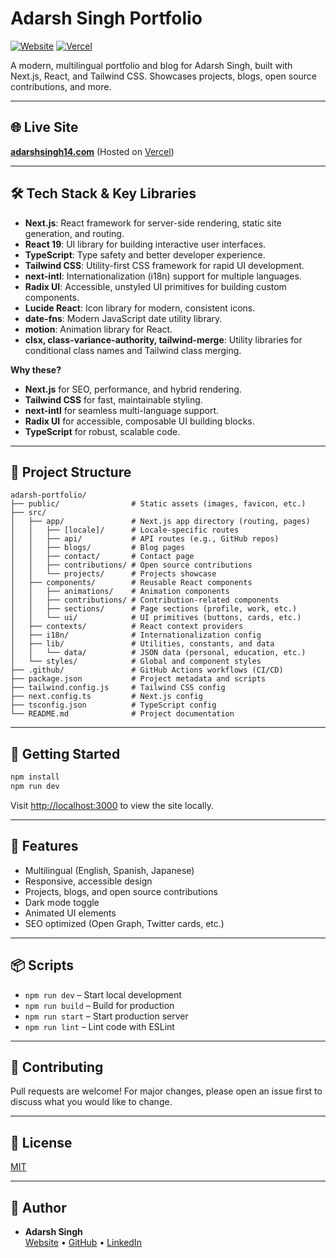 # Adarsh Singh Portfolio

[![Website](https://img.shields.io/badge/adarshsingh14.com-Live-blue)](https://adarshsingh14.com)
[![Vercel](https://vercelbadge.vercel.app/api/adarshsingh1407/adarsh-portfolio)](https://adarshsingh14.com)

A modern, multilingual portfolio and blog for Adarsh Singh, built with Next.js, React, and Tailwind CSS. Showcases projects, blogs, open source contributions, and more.

---

## 🌐 Live Site

**[adarshsingh14.com](https://adarshsingh14.com)** (Hosted on [Vercel](https://vercel.com/))

---

## 🛠️ Tech Stack & Key Libraries

- **Next.js**: React framework for server-side rendering, static site generation, and routing.
- **React 19**: UI library for building interactive user interfaces.
- **TypeScript**: Type safety and better developer experience.
- **Tailwind CSS**: Utility-first CSS framework for rapid UI development.
- **next-intl**: Internationalization (i18n) support for multiple languages.
- **Radix UI**: Accessible, unstyled UI primitives for building custom components.
- **Lucide React**: Icon library for modern, consistent icons.
- **date-fns**: Modern JavaScript date utility library.
- **motion**: Animation library for React.
- **clsx, class-variance-authority, tailwind-merge**: Utility libraries for conditional class names and Tailwind class merging.

**Why these?**

- **Next.js** for SEO, performance, and hybrid rendering.
- **Tailwind CSS** for fast, maintainable styling.
- **next-intl** for seamless multi-language support.
- **Radix UI** for accessible, composable UI building blocks.
- **TypeScript** for robust, scalable code.

---

## 📁 Project Structure

```
adarsh-portfolio/
├── public/                # Static assets (images, favicon, etc.)
├── src/
│   ├── app/               # Next.js app directory (routing, pages)
│   │   ├── [locale]/      # Locale-specific routes
│   │   ├── api/           # API routes (e.g., GitHub repos)
│   │   ├── blogs/         # Blog pages
│   │   ├── contact/       # Contact page
│   │   ├── contributions/ # Open source contributions
│   │   └── projects/      # Projects showcase
│   ├── components/        # Reusable React components
│   │   ├── animations/    # Animation components
│   │   ├── contributions/ # Contribution-related components
│   │   ├── sections/      # Page sections (profile, work, etc.)
│   │   └── ui/            # UI primitives (buttons, cards, etc.)
│   ├── contexts/          # React context providers
│   ├── i18n/              # Internationalization config
│   ├── lib/               # Utilities, constants, and data
│   │   └── data/          # JSON data (personal, education, etc.)
│   └── styles/            # Global and component styles
├── .github/               # GitHub Actions workflows (CI/CD)
├── package.json           # Project metadata and scripts
├── tailwind.config.js     # Tailwind CSS config
├── next.config.ts         # Next.js config
├── tsconfig.json          # TypeScript config
└── README.md              # Project documentation
```

---

## 🚀 Getting Started

```bash
npm install
npm run dev
```

Visit [http://localhost:3000](http://localhost:3000) to view the site locally.

---

## 📝 Features

- Multilingual (English, Spanish, Japanese)
- Responsive, accessible design
- Projects, blogs, and open source contributions
- Dark mode toggle
- Animated UI elements
- SEO optimized (Open Graph, Twitter cards, etc.)

---

## 📦 Scripts

- `npm run dev` – Start local development
- `npm run build` – Build for production
- `npm run start` – Start production server
- `npm run lint` – Lint code with ESLint

---

## 🤝 Contributing

Pull requests are welcome! For major changes, please open an issue first to discuss what you would like to change.

---

## 📄 License

[MIT](LICENSE)

---

## 👤 Author

- **Adarsh Singh**  
  [Website](https://adarshsingh14.com) • [GitHub](https://github.com/adarshsingh1407) • [LinkedIn](https://www.linkedin.com/in/adarshsingh1407)
